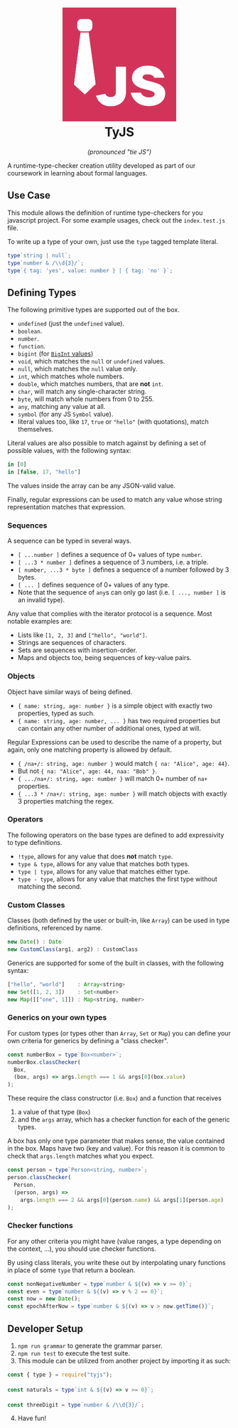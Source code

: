 <h1 align="center">
  <img src="icons/tyjs.png" alt="TyJS" width="256" height="256"/><br>
  TyJS
  <!-- tyjs color: #d43359 -->
  <!-- ts color: #3178c6 -->
  <!-- js color: #f7df1e -->
</h1>

<p align="center"><em>(pronounced "tie JS")</em></p>

A runtime-type-checker creation utility developed as part of our coursework in
learning about formal languages.

## Use Case

This module allows the definition of runtime type-checkers for you javascript
project.
For some example usages, check out the `index.test.js` file.

To write up a type of your own, just use the `type` tagged template literal.

```js
type`string | null`;
type`number & /\\d{3}/`;
type`{ tag: 'yes', value: number } | { tag: 'no' }`;
```

## Defining Types

The following primitive types are supported out of the box.

- `undefined` (just the `undefined` value).
- `boolean`.
- `number`.
- `function`.
- `bigint` (for [`BigInt` values](https://developer.mozilla.org/en-US/docs/Web/JavaScript/Reference/Global_Objects/BigInt))
- `void`, which matches the `null` or `undefined` values.
- `null`, which matches the `null` value only.
- `int`, which matches whole numbers.
- `double`, which matches numbers, that are **not** `int`.
- `char`, will match any single-character string.
- `byte`, will match whole numbers from 0 to 255.
- `any`, matching any value at all.
- `symbol` (for any JS `Symbol` value).
- literal values too, like `17`, `true` or `"hello"` (with quotations), match
  themselves.

Literal values are also possible to match against by defining a set of possible
values, with the following syntax:

```js
in [0]
in [false, 17, "hello"]
```

The values inside the array can be any JSON-valid value.

Finally, regular expressions can be used to match any value whose string
representation matches that expression.

### Sequences

A sequence can be typed in several ways.

- `[ ...number ]` defines a sequence of 0+ values of type `number`.
- `[ ...3 * number ]` defines a sequence of 3 numbers, i.e. a triple.
- `[ number, ...3 * byte ]` defines a sequence of a number followed by 3 bytes.
- `[ ... ]` defines sequence of 0+ values of any type.
- Note that the sequence of `any`s can only go last (i.e. `[ ..., number ]` is
  an invalid type).

Any value that complies with the iterator protocol is a sequence.
Most notable examples are:

- Lists like `[1, 2, 3]` and `["hello", "world"]`.
- Strings are sequences of characters.
- Sets are sequences with insertion-order.
- Maps and objects too, being sequences of key-value pairs.

### Objects

Object have similar ways of being defined.

- `{ name: string, age: number }` is a simple object with exactly two
  properties, typed as such.
- `{ name: string, age: number, ... }` has two required properties but can
  contain any other number of additional ones, typed at will.

Regular Expressions can be used to describe the name of a property, but again,
only one matching property is allowed by default.

- `{ /na+/: string, age: number }` would match `{ na: "Alice", age: 44}`.
- But not `{ na: "Alice", age: 44, naa: "Bob" }`.
- `{ .../na+/: string, age: number }` will match 0+ number of `na+` properties.
- `{ ...3 * /na+/: string, age: number }` will match objects with exactly 3
  properties matching the regex.

### Operators

The following operators on the base types are defined to add expressivity to
type definitions.

- `!type`, allows for any value that does **not** match `type`.
- `type & type`, allows for any value that matches both types.
- `type | type`, allows for any value that matches either type.
- `type - type`, allows for any value that matches the first type
  without matching the second.

### Custom Classes

Classes (both defined by the user or built-in, like `Array`) can be used in type
definitions, referenced by name.

```js
new Date() : Date
new CustomClass(arg1, arg2) : CustomClass
```

Generics are supported for some of the built in classes, with the following
syntax:

```js
["hello", "world"]    : Array<string>
new Set([1, 2, 3])    : Set<number>
new Map([["one", 1]]) : Map<string, number>
```

### Generics on your own types

For custom types (or types other than `Array`, `Set` or `Map`) you can define
your own criteria for generics by defining a "class checker".

```js
const numberBox = type`Box<number>`;
numberBox.classChecker(
  Box,
  (box, args) => args.length === 1 && args[0](box.value)
);
```

These require the class constructor (i.e. `Box`) and a function that receives

1. a value of that type (`Box`)
2. and the `args` array, which has a checker function for each of the generic
   types.

A box has only one type parameter that makes sense, the value contained in the
box.
Maps have two (key and value).
For this reason it is common to check that `args.length` matches what you
expect.

```js
const person = type`Person<string, number>`;
person.classChecker(
  Person,
  (person, args) =>
    args.length === 2 && args[0](person.name) && args[1](person.age)
);
```

### Checker functions

For any other criteria you might have (value ranges, a type depending on the
context, ...), you should use checker functions.

By using class literals, you write these out by interpolating unary functions in
place of some `type` that return a boolean.

```js
const nonNegativeNumber = type`number & ${(v) => v >= 0}`;
const even = type`number & ${(v) => v % 2 == 0}`;
const now = new Date();
const epochAfterNow = type`number & ${(v) => v > now.getTime()}`;
```

## Developer Setup

1. `npm run grammar` to generate the grammar parser.
2. `npm run test` to execute the test suite.
3. This module can be utilized from another project by importing it as such:

```js
const { type } = require("tyjs");

const naturals = type`int & ${(v) => v >= 0}`;

const threeDigit = type`number & /\\d{3}/`;
```

4. Have fun!
